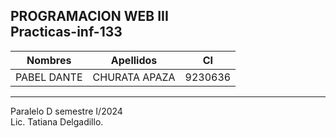 PROGRAMACION WEB III<br>
Practicas-inf-133<br>
-------------------------------------------------------------
| Nombres         | Apellidos       | CI                    |
| --------------- | --------------- | --------------------- |
| PABEL DANTE     | CHURATA APAZA   | 9230636               |
-------------------------------------------------------------
Paralelo D semestre I/2024<br>
Lic. Tatiana Delgadillo.<br>

